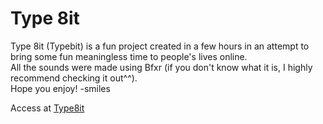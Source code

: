 # Type 8it
Type 8it (Typebit) is a fun project created in a few hours in an attempt to bring some fun meaningless time to people's lives online.  
All the sounds were made using Bfxr (if you don't know what it is, I highly recommend checking it out^^).  
Hope you enjoy!
-smiles

Access at [Type8it](https://smiles14.github.io/Type-8it)
